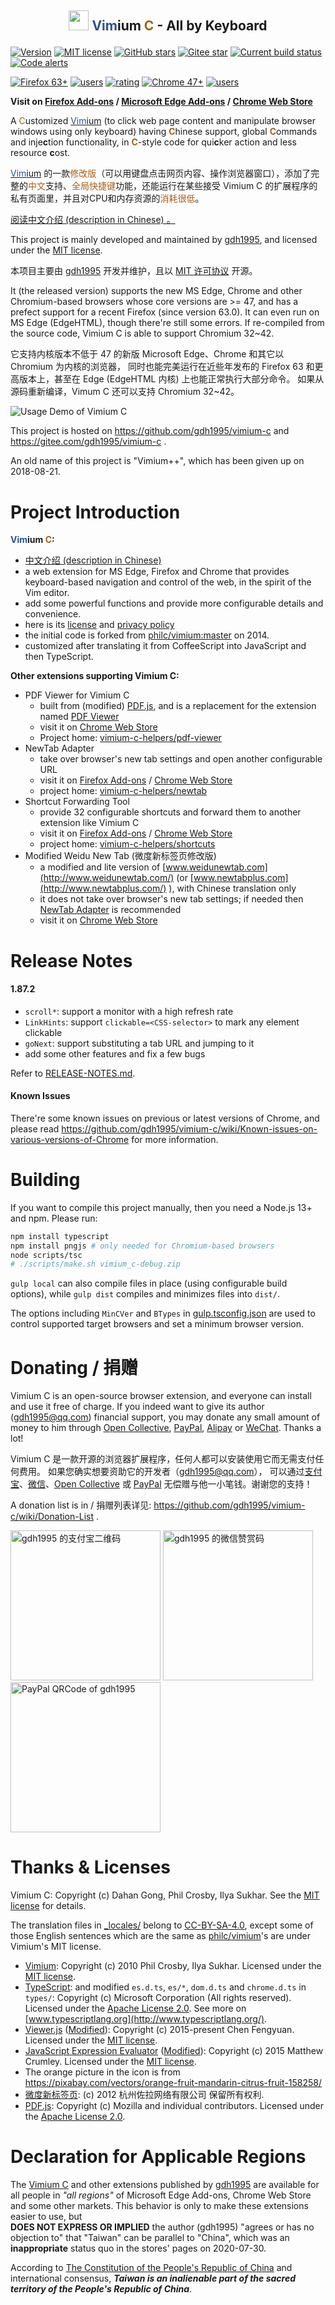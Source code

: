 <a name="readme"></a><h2 align="center">
  <img src="icons/icon128.png" width="32" height="32" alt="" />
  <span style="color: #2f508e;">Vim</span>ium <span style="color: #a55e18;">C</span> - All by Keyboard
</h2>

[![Version](https://img.shields.io/github/v/release/gdh1995/vimium-c?logo=GitHub&label=gdh1995%2Fvimium-c&color=critical
  )](https://github.com/gdh1995/vimium-c/releases)
[![MIT license](https://img.shields.io/badge/license-MIT-blue)](LICENSE.txt)
[![GitHub stars](https://img.shields.io/github/stars/gdh1995/vimium-c?logo=GitHub&labelColor=181717&color=critical
  )](https://github.com/gdh1995/vimium-c/stargazers)
[![Gitee star](https://gitee.com/gdh1995/vimium-c/badge/star.svg?theme=dark
  )](https://gitee.com/gdh1995/vimium-c/stargazers)
[![Current build status](https://travis-ci.org/gdh1995/vimium-c.svg?branch=master
  )](https://travis-ci.org/gdh1995/vimium-c)
[![Code alerts](https://img.shields.io/lgtm/alerts/g/gdh1995/vimium-c?logo=lgtm&logoWidth=18
  )](https://lgtm.com/projects/g/gdh1995/vimium-c/alerts/)

[![Firefox 63+](https://img.shields.io/amo/v/vimium-c@gdh1995.cn?logo=Firefox%20Browser&logoColor=white&label=Firefox%2063%2B&labelColor=FF7139
  )](https://addons.mozilla.org/firefox/addon/vimium-c/?src=external-readme)
[![users](https://img.shields.io/amo/users/vimium-c@gdh1995.cn?logo=Firefox%20Browser&logoColor=white&label=users&labelColor=FF7139
  )](https://addons.mozilla.org/firefox/addon/vimium-c/?src=external-readme)
[![rating](https://img.shields.io/amo/rating/vimium-c@gdh1995.cn?logo=Firefox%20Browser&logoColor=white&label=rating&labelColor=FF7139&color=blue
  )](https://addons.mozilla.org/firefox/addon/vimium-c/reviews/?src=external-readme)
[![Chrome 47+](https://img.shields.io/chrome-web-store/v/hfjbmagddngcpeloejdejnfgbamkjaeg?logo=Google%20Chrome&logoColor=white&label=Chrome%2043%2B&labelColor=4285F4&color=critical
  )](https://chrome.google.com/webstore/detail/vimium-c-all-by-keyboard/hfjbmagddngcpeloejdejnfgbamkjaeg)
[![users](https://img.shields.io/chrome-web-store/users/hfjbmagddngcpeloejdejnfgbamkjaeg?logo=Google%20Chrome&logoColor=white&label=users&labelColor=4285F4&color=critical
  )](https://chrome.google.com/webstore/detail/vimium-c-all-by-keyboard/hfjbmagddngcpeloejdejnfgbamkjaeg)

**Visit on [Firefox Add-ons](https://addons.mozilla.org/firefox/addon/vimium-c/?src=external-readme) /
[Microsoft Edge Add-ons](https://microsoftedge.microsoft.com/addons/detail/aibcglbfblnogfjhbcmmpobjhnomhcdo) /
[Chrome Web Store](https://chrome.google.com/webstore/detail/vimium-c-all-by-keyboard/hfjbmagddngcpeloejdejnfgbamkjaeg
  )**

A <span style="color: #a55e18;">C</span>ustomized
  [<span style="color: #2f508e;">Vim</span>ium](https://github.com/philc/vimium)
  (to click web page content and manipulate browser windows using only keyboard)
  having <span style="color: #a55e18;">**C**</span>hinese support,
    global <span style="color: #a55e18;">**C**</span>ommands
    and inje**c**tion functionality,
  in <span style="color: #a55e18;">**C**</span>-style code for qui**c**ker action and less resource **c**ost.

[<span style="color: #2f508e;">Vim</span>ium](https://github.com/philc/vimium) 的一款<span
  style="color: #a55e18;">修改版</span>（可以用键盘点击网页内容、操作浏览器窗口），添加了完整的<span
  style="color: #a55e18;">中文</span>支持、<span
  style="color: #a55e18;">全局快捷键</span>功能，还能运行在某些接受 Vimium C 的扩展程序的私有页面里，并且对CPU和内存资源的<span
  style="color: #a55e18;">消耗很低</span>。

[阅读中文介绍 (description in Chinese) 。](README-zh.md)

This project is mainly developed and maintained by [gdh1995](https://github.com/gdh1995),
and licensed under the [MIT license](LICENSE.txt).

本项目主要由 [gdh1995](https://github.com/gdh1995) 开发并维护，且以 [MIT 许可协议](LICENSE.txt) 开源。

It (the released version) supports the new MS Edge, Chrome and other Chromium-based browsers
  whose core versions are >= 47, and has a prefect support for a recent Firefox (since version 63.0).
It can even run on MS Edge (EdgeHTML), though there're still some errors.
If re-compiled from the source code, Vimium C is able to support Chromium 32~42.

它支持内核版本不低于 47 的新版 Microsoft Edge、Chrome 和其它以 Chromium 为内核的浏览器，
同时也能完美运行在近些年发布的 Firefox 63 和更高版本上，甚至在 Edge (EdgeHTML 内核) 上也能正常执行大部分命令。
如果从源码重新编译，Vimum C 还可以支持 Chromium 32~42。

![Usage Demo of Vimium C](https://gdh1995.cn/vimium-c/demo.gif)

This project is hosted on https://github.com/gdh1995/vimium-c and https://gitee.com/gdh1995/vimium-c .

An old name of this project is "Vimium++", which has been given up on 2018-08-21.


# Project Introduction

__<span style="color: #2f508e;">Vim</span>ium <span style="color: #a55e18;">C</span>:__

* [中文介绍 (description in Chinese)](README-zh.md)
* a web extension for MS Edge, Firefox and Chrome that provides keyboard-based navigation and control
    of the web, in the spirit of the Vim editor.
* add some powerful functions and provide more configurable details and convenience.
* here is its [license](LICENSE.txt) and [privacy policy](PRIVACY-POLICY.md)
* the initial code is forked from [philc/vimium:master](https://github.com/philc/vimium) on 2014.
* customized after translating it from CoffeeScript into JavaScript and then TypeScript.

__Other extensions supporting Vimium C:__

* PDF Viewer for Vimium C
  * built from (modified) [PDF.js](https://github.com/mozilla/pdf.js/),
    and is a replacement for the extension named [PDF Viewer](
      https://chrome.google.com/webstore/detail/pdf-viewer/oemmndcbldboiebfnladdacbdfmadadm)
  * visit it on [Chrome Web Store](
      https://chrome.google.com/webstore/detail/pdf-viewer-for-vimium-c/nacjakoppgmdcpemlfnfegmlhipddanj)
  * Project home: [vimium-c-helpers/pdf-viewer](https://github.com/gdh1995/vimium-c-helpers/tree/master/pdf-viewer)
* NewTab Adapter
  * take over browser's new tab settings and open another configurable URL
  * visit it on [Firefox Add-ons](https://addons.mozilla.org/firefox/addon/newtab-adapter/?src=external-vc-readme) /
    [Chrome Web Store](https://chrome.google.com/webstore/detail/newtab-adapter/cglpcedifkgalfdklahhcchnjepcckfn)
  * project home: [vimium-c-helpers/newtab](https://github.com/gdh1995/vimium-c-helpers/tree/master/newtab#readme)
* Shortcut Forwarding Tool
  * provide 32 configurable shortcuts and forward them to another extension like Vimium C
  * visit it on
    [Firefox Add-ons](https://addons.mozilla.org/firefox/addon/shortcut-forwarding-tool/?src=external-vc-readme) /
    [Chrome Web Store](
      https://chrome.google.com/webstore/detail/shortcut-forwarding-tool/clnalilglegcjmlgenoppklmfppddien)
  * project home: [vimium-c-helpers/shortcuts](https://github.com/gdh1995/vimium-c-helpers/tree/master/shortcuts#readme)
* Modified Weidu New Tab (微度新标签页修改版)
  * a modified and lite version of [www.weidunewtab.com](http://www.weidunewtab.com/) (or
      [www.newtabplus.com](http://www.newtabplus.com/) ), with Chinese translation only
  * it does not take over browser's new tab settings; if needed then [NewTab Adapter](
      https://chrome.google.com/webstore/detail/newtab-adapter/cglpcedifkgalfdklahhcchnjepcckfn) is recommended
  * visit it on [Chrome Web Store](
      https://chrome.google.com/webstore/detail/微度新标签页修改版/hdnehngglnbnehkfcidabjckinphnief)


<a name="changelog"></a>

# Release Notes

#### 1.87.2
* `scroll*`: support a monitor with a high refresh rate
* `LinkHints`: support `clickable=<CSS-selector>` to mark any element clickable
* `goNext`: support substituting a tab URL and jumping to it
* add some other features and fix a few bugs

Refer to [RELEASE-NOTES.md](RELEASE-NOTES.md).

#### Known Issues

There're some known issues on previous or latest versions of Chrome,
and please read https://github.com/gdh1995/vimium-c/wiki/Known-issues-on-various-versions-of-Chrome
  for more information.


# Building

If you want to compile this project manually, then you need a Node.js 13+ and npm. Please run:

``` bash
npm install typescript
npm install pngjs # only needed for Chromium-based browsers
node scripts/tsc
# ./scripts/make.sh vimium_c-debug.zip
```

`gulp local` can also compile files in place (using configurable build options),
while `gulp dist` compiles and minimizes files into `dist/`.

The options including `MinCVer` and `BTypes` in [gulp.tsconfig.json](scripts/gulp.tsconfig.json)
  are used to control supported target browsers and set a minimum browser version.

<a name="donate"></a><a name="donating"></a><a name="donation"></a>

# Donating / 捐赠

Vimium C is an open-source browser extension, and everyone can install and use it free of charge.
If you indeed want to give its author ([gdh1995@qq.com](https://github.com/gdh1995)) financial support,
you may donate any small amount of money to him through
  [Open Collective](https://opencollective.com/vimium-c), [PayPal](https://www.paypal.me/gdh1995),
  [Alipay](https://intl.alipay.com/) or [WeChat](https://www.wechat.com/). Thanks a lot!

Vimium C 是一款开源的浏览器扩展程序，任何人都可以安装使用它而无需支付任何费用。
如果您确实想要资助它的开发者（[gdh1995@qq.com](https://github.com/gdh1995)），
可以通过[支付宝](https://www.alipay.com/)、[微信](https://weixin.qq.com/)、[Open Collective](
    https://opencollective.com/vimium-c)
或 [PayPal](https://www.paypal.me/gdh1995) 无偿赠与他一小笔钱。谢谢您的支持！

A donation list is in / 捐赠列表详见: https://github.com/gdh1995/vimium-c/wiki/Donation-List .

<img width="240" alt="gdh1995 的支付宝二维码" src="https://gdh1995.cn/alipay-recv-money.png"
  /> <img width="240" alt="gdh1995 的微信赞赏码" src="https://gdh1995.cn/wechat-recv-money.png"
  /> <img width="240" alt="PayPal QRCode of gdh1995" src="https://gdh1995.cn/paypal-recv-money.png" />

# Thanks & Licenses

Vimium C: Copyright (c) Dahan Gong, Phil Crosby, Ilya Sukhar.
See the [MIT license](LICENSE.txt) for details.

The translation files in [_locales/](https://github.com/gdh1995/vimium-c/tree/master/_locales) belong to
  [CC-BY-SA-4.0](https://creativecommons.org/licenses/by-sa/4.0/),
except some of those English sentences which are the same as [philc/vimium](https://github.com/philc/vimium)'s
  are under Vimium's MIT license.

* [Vimium](https://github.com/philc/vimium):
  Copyright (c) 2010 Phil Crosby, Ilya Sukhar.
  Licensed under the [MIT license](https://github.com/philc/vimium/blob/master/MIT-LICENSE.txt).
* [TypeScript](https://github.com/Microsoft/TypeScript):
    and modified `es.d.ts`, `es/*`, `dom.d.ts` and `chrome.d.ts` in `types/`:
  Copyright (c) Microsoft Corporation (All rights reserved).
  Licensed under the [Apache License 2.0](https://github.com/microsoft/TypeScript/blob/master/LICENSE.txt).
  See more on [www.typescriptlang.org](http://www.typescriptlang.org/).
* [Viewer.js](https://github.com/fengyuanchen/viewerjs)
  ([Modified](https://github.com/gdh1995/viewerjs)):
  Copyright (c) 2015-present Chen Fengyuan.
  Licensed under the [MIT license](https://github.com/fengyuanchen/viewerjs/blob/master/LICENSE).
* [JavaScript Expression Evaluator](https://github.com/silentmatt/expr-eval)
  ([Modified](https://github.com/gdh1995/js-expression-eval)):
  Copyright (c) 2015 Matthew Crumley.
  Licensed under the [MIT license](
    https://github.com/silentmatt/expr-eval/blob/4327f05412a3046a9b527b6ec3b50843cb0428e8/LICENSE.txt).
* The orange picture in the icon is from https://pixabay.com/vectors/orange-fruit-mandarin-citrus-fruit-158258/
* [微度新标签页](http://www.weidunewtab.com/):
  (c) 2012 杭州佐拉网络有限公司 保留所有权利.
* [PDF.js](https://github.com/mozilla/pdf.js/):
  Copyright (c) Mozilla and individual contributors.
  Licensed under the [Apache License 2.0](https://github.com/mozilla/pdf.js/blob/master/LICENSE).

# Declaration for Applicable Regions

The [Vimium C](https://microsoftedge.microsoft.com/addons/detail/vimium-c/aibcglbfblnogfjhbcmmpobjhnomhcdo)
    and other extensions published by [gdh1995](https://github.com/gdh1995)
    are available for all people in *"all regions"*
    of Microsoft Edge Add-ons, Chrome Web Store and some other markets.
This behavior is only to make these extensions easier to use, but<br>
**DOES NOT EXPRESS OR IMPLIED** the author (gdh1995) "agrees or has no objection to"
    that "Taiwan" can be parallel to "China",
    which was an **inappropriate** status quo in the stores' pages on 2020-07-30.

According to [The Constitution of the People's Republic of China](
    http://www.npc.gov.cn/npc/c505/201803/e87e5cd7c1ce46ef866f4ec8e2d709ea.shtml)
    and international consensus,
***Taiwan is an inalienable part of the sacred territory of the People's Republic of China***.

